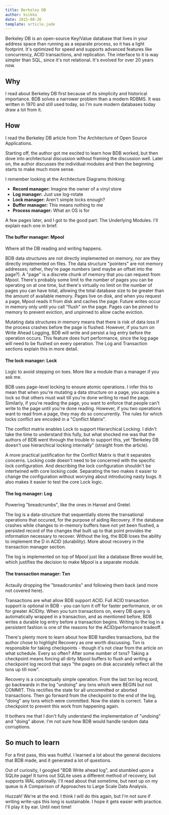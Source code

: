 ```yaml
---
title: Berkeley DB
author: ksikka
date: 2015-08-26
template: article.jade
---
```


Berkeley DB is an open-source Key/Value database that lives in
your address space than running as a separate process, so it has a light footprint.
It's optimized for speed and supports advanced features like concurrency,
ACID transactions, and replication. The interface to it is way simpler than SQL, since it's
not relational. It's evolved for over 20 years now.

## Why

I read about Berkeley DB first because of its simplicity and historical importance.
BDB solves a narrower problem than a modern RDBMS.
It was written in 1970 and still used today, so I'm sure modern databases today
draw a lot from it.

## How

I read the Berkeley DB article from The Architecture of Open Source Applications.

Starting off, the author got me excited to learn how BDB worked,
but then dove into architectural discussion without framing the discussion well.
Later on, the author discusses the individual modules and then the beginning
starts to make much more sense.

I remember looking at the Architecture Diagrams thinking:

- **Record manager:** Imagine the owner of a vinyl store
- **Log manager:** Just use log-rotate
- **Lock manager:** Aren't simple locks enough?
- **Buffer manager:** This means nothing to me
- **Process manager:** What an OS is for

A few pages later, and I got to the good part: The Underlying Modules.
I'll explain each one in brief.

#### The buffer manager: Mpool

Where all the DB reading and writing happens.

BDB data structures are not directly implemented on memory,
nor are they directly implemented on files. The data structure "pointers"
are not memory addresses; rather, they're page numbers (and maybe an offset into the page?).
A "page" is a discrete chunk of memory that you can request from Mpool.
There's probably some limit to the number of pages you can be operating on at one time,
but there's virtually no limit on the number of pages you can have total,
allowing the total database size to be greater than the amount of available memory.
Pages live on disk, and when you request a page, Mpool reads it from disk
and caches the page. Future writes occur in memory only until you call "flush" on the page.
Pages can be pinned to memory to prevent eviction, and unpinned to allow cache eviction.

Mutating data structures in memory means that there is risk of data loss
if the process crashes before the page is flushed.
However, if you turn on Write Ahead Logging, BDB will write and persist
a log entry before the operation occurs.
This feature does hurt performance, since the log page will need to be flushed on every operation.
The Log and Transaction sections explain this in more detail.

#### The lock manager: Lock

Logic to avoid stepping on toes. More like a module than a manager if you ask me.

BDB uses page-level locking to ensure atomic operations. I infer this to mean
that when you're mutating a data structure on a page, you acquire a lock so that
others must wait till you're done writing to read the page. Similarly, if you're reading
the page, you want to enforce that people can't write to the page until you're done reading.
However, if you two operations want to read from a page, they may do so concurrently.
The rules for which locks conflict are encoded in a "Conflict Matrix".

The conflict matrix enables Lock to support Hierarchical Locking.
I didn't take the time to understand this fully, but what shocked me was that
the authors of BDB went through the trouble to support this,
yet "Berkeley DB doesn't use hierarchical locking internally" (straight from the article).

A more practical justification for the Conflict Matrix is that it separates
concerns. Locking code doesn't need to be concerned with the specific lock configuration.
And describing the lock configuration shouldn't be intertwined with core locking code.
Separating the two makes it easier to change the configuration without worrying
about introducing nasty bugs. It also makes it easier to test the core Lock logic.

#### The log manager: Log

Powering "breadcrumbs", like the ones in Hansel and Gretel.

The log is a data-structure that sequentially stores the transational operations
that occured, for the purpose of aiding Recovery. If the database crashes
while changes to in-memory buffers have not yet been flushed,
a persisted record of the changes that built up to that point
provides the information necessary to recover. Without the log,
the BDB loses the ability to implement the D in ACID (durability).
More about recovery in the transaction manager section.

The log is implemented on top of Mpool just like a database Btree would be,
which justifies the decision to make Mpool is a separate module.

#### The transaction manager: Txn

Actaully dropping the "breadcrumbs" and following them back (and more not covered here).

Transactions are what allow BDB support ACID. Full ACID transaction
support is optional in BDB - you can turn it off for faster performance,
or on for greater ACIDity. When you turn transactions on, every DB query
is automatically wrapped in a transaction, and as mentioned before,
BDB writes a durable log entry before a transaction begins.
Writing to the log in a persistent fashion is one of the reasons
for the ACID/performance tradeoff.

There's plenty more to learn about how BDB handles transactions, but
the author chose to highlight Recovery as one worth discussing.
Txn is responsible for taking checkpoints - though it's not clear
from the article on what schedule. Every so often? After some number
of txns? Taking a checkpoint means forcing all dirty Mpool buffers
to flush and writing a checkpoint log record that says
"the pages on disk accurately reflect all the txns up till now".

Recovery is a conceptually simple operation. From the last txn log record,
go backwards in the log "undoing" any txns which were BEGIN but not COMMIT.
This rectifies the state for all uncommitted or aborted transactions.
Then go forward from the checkpoint to the end of the log, "doing" any txns
which were committed. Now the state is correct. Take a checkpoint
to prevent this work from happening again.

It bothers me that I don't fully understand the implementation of "undoing"
and "doing" above. I'm not sure how BDB would handle random data corruptions.

## So much to learn

For a first pass, this was fruitful. I learned a lot about the general
decisions that BDB made, and it generated a lot of questions.

Out of curiosity, I googled "BDB Write ahead log", and stumbled upon
a SQLite page! It turns out SQLite uses a different method of
recovery, but supports WAL optionally. I'll read about that sometime,
but next up on my queue is A Comparison of Approaches to Large Scale Data Analysis.

Huzzah! We're at the end. I think I will do this again, but
I'm not sure if writing write-ups this long is sustainable.
I hope it gets easier with practice. I'll play it by ear. Until next time!
